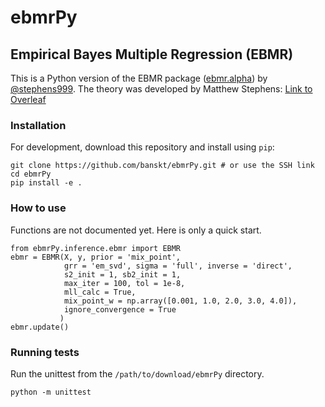 # ebmrPy
## Empirical Bayes Multiple Regression (EBMR)
This is a Python version of the EBMR package ([ebmr.alpha](https://github.com/stephenslab/ebmr.alpha)) by [@stephens999](https://github.com/stephens999). 
The theory was developed by Matthew Stephens: [Link to Overleaf](https://www.overleaf.com/project/5efcaef995af9b00012d0576)

### Installation
For development, download this repository and install using `pip`:
```
git clone https://github.com/banskt/ebmrPy.git # or use the SSH link
cd ebmrPy
pip install -e .
```

### How to use
Functions are not documented yet. Here is only a quick start.
```
from ebmrPy.inference.ebmr import EBMR
ebmr = EBMR(X, y, prior = 'mix_point', 
            grr = 'em_svd', sigma = 'full', inverse = 'direct',
            s2_init = 1, sb2_init = 1,
            max_iter = 100, tol = 1e-8,
            mll_calc = True,
            mix_point_w = np.array([0.001, 1.0, 2.0, 3.0, 4.0]),
            ignore_convergence = True
           )
ebmr.update()
```

### Running tests
Run the unittest from the `/path/to/download/ebmrPy` directory.
```
python -m unittest
```
